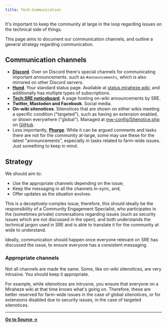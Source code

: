 ```yaml
---
title: Tech:Communication
---
```


It's important to keep the community at large in the loop regarding issues on the technical side of things.

This page aims to document our communication channels, and outline a general strategy regarding communication.

## Communication channels

* **[Discord](https://meta.miraheze.org/wiki/Discord)**. Over on Discord there's special channels for communicating important announcements. such as `#announcements`, which is also mirrored on other Discord servers.
* **[Hund](https://meta.miraheze.org/wiki/Tech:Hund)**. Your standard status page. Available at [status.miraheze.wiki](https://status.miraheze.wiki), and additionally has multiple types of subscriptions.
* **[Tech:SRE noticeboard](https://meta.miraheze.org/wiki/Tech:SRE_noticeboard)**. A page hosting on-wiki announcements by SRE.
* **Twitter, Mastodon and Facebook**. Social media.
* **On-wiki sitenotices**. Sitenotices that are shown on either wikis meeting a specific condition ("targeted"), such as having an extension enabled, or shown everywhere ("global"). Managed at [mw-config/Sitenotice.php](https://github.com/miraheze/mw-config/blob/master/Sitenotice.php) on [GitHub](/tech-docs/techgithub).
* Less importantly, **[Phorge](https://meta.miraheze.org/wiki/Phorge)**. While it can be argued comments and tasks there are not for the community at-large, some may use these for the latest "announcements", especially in tasks related to farm-wide issues. Just something to keep in mind.

## Strategy

We should aim to:

* Use the appropriate channels depending on the issue;
* Keep the messaging in all the channels in-sync, and;
* Offer updates as the situation evolves.

This is a deceptively-complex issue, therefore, this should ideally be the responsibility of a Community Engagement Specialist, who participates in the (sometimes private) conversations regarding issues (such as security issues which are not discussed in the open), and both understands the technical jargon used in SRE and is able to translate it for the community at wide to understand.

Ideally, communication should happen once everyone relevant on SRE has discussed the issue, to ensure everyone has a consistent messaging.

### Appropriate channels

Not all channels are made the same. Some, like on-wiki sitenotices, are very intrusive. You should keep it appropriate.

For example, while sitenotices are intrusive, you ensure that everyone on a Miraheze wiki at that time knows what's going on. Therefore, these are better reserved for farm-wide issues in the case of global sitenotices, or for extensions disabled due to security issues, in the case of targeted sitenotices.

----
**[Go to Source &rarr;](https://meta.miraheze.org/wiki/Tech:Communication)**